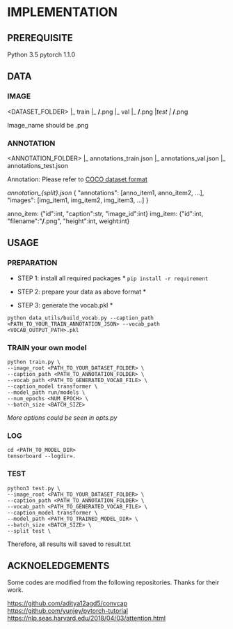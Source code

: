 # IMPLEMENTATION

## PREREQUISITE

Python 3.5
pytorch 1.1.0


## DATA

### IMAGE

<DATASET_FOLDER>
	|_ train
	  |_ **/**.png
	|_ val
	  |_ **/**.png
	|_test
	  |_ **/**.png

Image_name should be <imgid>.png

### ANNOTATION

<ANNOTATION_FOLDER>
	|_ annotations_train.json
	|_ annotations_val.json
	|_ annotations_test.json


Annotation:  Please refer to [COCO dataset format](http://cocodataset.org/#format-data)

*annotation_{split}.json*
{
 "annotations": [anno_item1, anno_item2, ...],
 "images": [img_item1, img_item2, img_item3, ...]
}

anno_item: {"id":int, "caption":str, "image_id":int}
img_item: {"id":int, "filename":"**/**.png", "height":int, weight:int}


## USAGE

### PREPARATION

* STEP 1: install all required packages *
``` pip install -r requirement ```

* STEP 2: prepare your data as above format *

* STEP 3: generate the vocab.pkl *

``` 
python data_utils/build_vocab.py --caption_path <PATH_TO_YOUR_TRAIN_ANNOTATION_JSON> --vocab_path <VOCAB_OUTPUT_PATH>.pkl
```

### TRAIN your own model
```
python train.py \
--image_root <PATH_TO_YOUR_DATASET_FOLDER> \
--caption_path <PATH_TO_ANNOTATION_FOLDER> \
--vocab_path <PATH_TO_GENERATED_VOCAB_FILE> \
--caption_model transformer \
--model_path run/models \
--num_epochs <NUM_EPOCH> \
--batch_size <BATCH_SIZE> 
```

*More options could be seen in opts.py*

### LOG
```
cd <PATH_TO_MODEL_DIR>
tensorboard --logdir=.
```


### TEST 
```
python3 test.py \
--image_root <PATH_TO_YOUR_DATASET_FOLDER> \
--caption_path <PATH_TO_ANNOTATION_FOLDER> \
--vocab_path <PATH_TO_GENERATED_VOCAB_FILE> \
--caption_model transformer \
--model_path <PATH_TO_TRAINED_MODEL_DIR> \
--batch_size <BATCH_SIZE> \
--split test \
```


Therefore, all results will saved to result.txt 

## ACKNOELEDGEMENTS
Some codes are modified from the following repositories. Thanks for their work.

https://github.com/aditya12agd5/convcap
https://github.com/yunjey/pytorch-tutorial
https://nlp.seas.harvard.edu/2018/04/03/attention.html